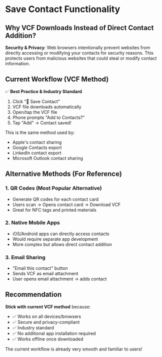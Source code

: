 # Save Contact Functionality

## Why VCF Downloads Instead of Direct Contact Addition?

**Security & Privacy**: Web browsers intentionally prevent websites from directly accessing or modifying your contacts for security reasons. This protects users from malicious websites that could steal or modify contact information.

## Current Workflow (VCF Method)
✅ **Best Practice & Industry Standard**
1. Click "💾 Save Contact"
2. VCF file downloads automatically
3. Open/tap the VCF file
4. Phone prompts "Add to Contacts?"
5. Tap "Add" → Contact saved!

This is the same method used by:
- Apple's contact sharing
- Google Contacts export
- LinkedIn contact export
- Microsoft Outlook contact sharing

## Alternative Methods (For Reference)

### 1. **QR Codes** (Most Popular Alternative)
- Generate QR codes for each contact card
- Users scan → Opens contact card → Download VCF
- Great for NFC tags and printed materials

### 2. **Native Mobile Apps**
- iOS/Android apps can directly access contacts
- Would require separate app development
- More complex but allows direct contact addition

### 3. **Email Sharing**
- "Email this contact" button
- Sends VCF as email attachment
- User opens email attachment → adds contact

## Recommendation
**Stick with current VCF method** because:
- ✅ Works on all devices/browsers
- ✅ Secure and privacy-compliant
- ✅ Industry standard
- ✅ No additional app installation required
- ✅ Works offline once downloaded

The current workflow is already very smooth and familiar to users! 